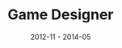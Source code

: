 ---
title: "Game Designer"
company: "Frenzoo Limited"
date: "2012-11 - 2014-05"
type: main
role: game designer
location: "Hong Kong SAR"
external_url: "https://www.frenzoo.com"
image: assets/experience/frenzoo-logo.png
projects:
  - MeGirl Series (Mobile Games)
description: >
  Character-Driven Fashion RPGs. Designed and developed mobile games for tween/teen audiences. Balanced monetization, progression, and UX in casual free-to-play games. Contributed to feature design, content systems, and live ops.
skills:
  - Mobile Game Design
  - F2P Monetization
  - User Interface Design
  - User Retention Design
teamsize: 10–15
tools:
  - Unity
  - Spine
  - Google Analytics
---